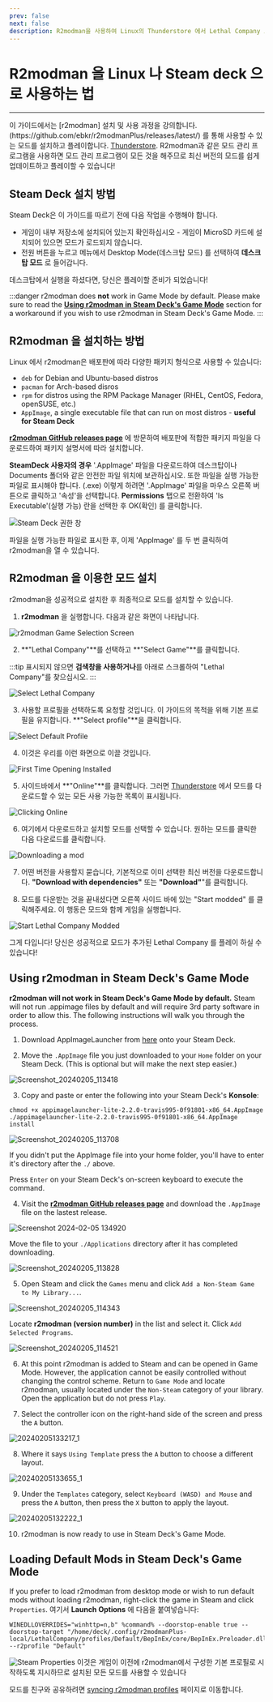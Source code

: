 ```yaml
---
prev: false
next: false
description: R2modman을 사용하여 Linux의 Thunderstore 에서 Lethal Company 모드를 설치하는 방법을 배우세요.
---
```


# R2modman 을 Linux 나 Steam deck 으로 사용하는 법

***

이 가이드에서는 [r2modman] 설치 및 사용 과정을 강의합니다.
(https\://github.com/ebkr/r2modmanPlus/releases/latest/) 를 통해 사용할 수 있는 모드를 설치하고 플레이합니다. [Thunderstore](https://thunderstore.io/c/lethal-company/). R2modman과 같은 모드 관리 프로그램을 사용하면 모드 관리 프로그램이 모든 것을 해주므로 최신 버전의 모드를 쉽게 업데이트하고 플레이할 수 있습니다!

## Steam Deck 설치 방법

Steam Deck은 이 가이드를 따르기 전에 다음 작업을 수행해야 합니다.

- 게임이 내부 저장소에 설치되어 있는지 확인하십시오 - 게임이 MicroSD 카드에 설치되어 있으면 모드가 로드되지 않습니다.
- 전원 버튼을 누르고 메뉴에서 Desktop Mode(데스크탑 모드) 를 선택하여 **데스크탑 모드** 로 들어갑니다.

데스크탑에서 실행을 하셨다면, 당신은 플레이할 준비가 되었습니다!

:::danger
r2modman does **not** work in Game Mode by default. Please make sure to read the [**Using r2modman in Steam Deck's Game Mode**](installing-r2modman-linux?id=using-r2modman-in-steam-decks-game-mode) section for a workaround if you wish to use r2modman in Steam Deck's Game Mode.
:::

## R2modman 을 설치하는 방법

Linux 에서 r2modman은 배포판에 따라 다양한 패키지 형식으로 사용할 수 있습니다:

- `deb` for Debian and Ubuntu-based distros
- `pacman` for Arch-based disros
- `rpm` for distros using the RPM Package Manager (RHEL, CentOS, Fedora, openSUSE, etc.)
- `AppImage`, a single executable file that can run on most distros - **useful for Steam Deck**

[**r2modman GitHub releases page**](https://github.com/ebkr/r2modmanPlus/releases/latest/) 에 방문하여 배포판에 적합한 패키지 파일을 다운로드하여 패키지 설명서에 따라 설치합니다.

**SteamDeck 사용자의 경우** '.AppImage' 파일을 다운로드하여 데스크탑이나 Documents 폴더와 같은 안전한 파일 위치에 보관하십시오. 또한 파일을 실행 가능한 파일로 표시해야 합니다. (.exe) 이렇게 하려면 '.AppImage' 파일을 마우스 오른쪽 버튼으로 클릭하고 '속성'을 선택합니다. **Permissions** 탭으로 전환하여 'Is Executable'(실행 가능) 란을 선택한 후 OK(확인) 를 클릭합니다.

![Steam Deck 권한 창](/images/r2modman-linux/appimageproperties.png)

파일을 실행 가능한 파일로 표시한 후, 이제 'AppImage' 를 두 번 클릭하여 r2modman을 열 수 있습니다.

## R2modman 을 이용한 모드 설치

r2modman을 성공적으로 설치한 후 최종적으로 모드를 설치할 수 있습니다.

1. **r2modman** 을 실행합니다. 다음과 같은 화면이 나타납니다.

![r2modman Game Selection Screen](/images/r2modman-install/gameselection.png)

2. \*\*"Lethal Company"\*\*를 선택하고 \*\*"Select Game"\*\*를 클릭합니다.

:::tip
표시되지 않으면 **검색창을 사용하거나**를 아래로 스크롤하여 "Lethal Company"를 찾으십시오.
:::

![Select Lethal Company](/images/r2modman-install/selectlc.png)

3. 사용할 프로필을 선택하도록 요청할 것입니다. 이 가이드의 목적을 위해 기본 프로필을 유지합니다. \*\*"Select profile"\*\*을 클릭합니다.

![Select Default Profile](/images/r2modman-install/profileselect.png)

4. 이것은 우리를 이런 화면으로 이끌 것입니다.

![First Time Opening Installed](/images/r2modman-install/firsttimeinstall.png)

5. 사이드바에서 \*\*"Online"\*\*를 클릭합니다. 그러면 [Thunderstore](https://thunderstore.io/c/lethal-company/) 에서 모드를 다운로드할 수 있는 모든 사용 가능한 목록이 표시됩니다.

![Clicking Online](/images/r2modman-install/selectonline.png)

6. 여기에서 다운로드하고 설치할 모드를 선택할 수 있습니다. 원하는 모드를 클릭한 다음 다운로드를 클릭합니다.

![Downloading a mod](/images/r2modman-install/download.png)

7. 어떤 버전을 사용할지 묻습니다, 기본적으로 이미 선택한 최신 버전을 다운로드합니다. **"Download with dependencies"** 또는 **"Download"**"를 클릭합니다.



8. 모드를 다운받는 것을 끝내셨다면 오른쪽 사이드 바에 있는 "Start modded" 를 클릭해주세요. 이 행동은 모드와 함께 게임을 실행합니다.

![Start Lethal Company Modded](/images/r2modman-install/startmodded.png)

그게 다입니다! 당신은 성공적으로 모드가 추가된 Lethal Company 를 플레이 하실 수 있습니다!

## Using r2modman in Steam Deck's Game Mode

**r2modman will not work in Steam Deck's Game Mode by default.** Steam will not run .appimage files by default and will require 3rd party software in order to allow this. The following instructions will walk you through the process.

1. Download AppImageLauncher from [here](https://github.com/TheAssassin/AppImageLauncher/releases/download/v2.2.0/appimagelauncher-lite-2.2.0-travis995-0f91801-x86_64.AppImage) onto your Steam Deck.

2. Move the `.AppImage` file you just downloaded to your `Home` folder on your Steam Deck. (This is optional but will make the next step easier.)

![Screenshot\_20240205\_113418](https://github.com/LethalCompany/ModdingWiki/assets/32438781/68e16680-5d3e-46b8-b3e0-2ebf53579296)

3. Copy and paste or enter the following into your Steam Deck's **Konsole**:

```
chmod +x appimagelauncher-lite-2.2.0-travis995-0f91801-x86_64.AppImage
./appimagelauncher-lite-2.2.0-travis995-0f91801-x86_64.AppImage install
```

![Screenshot\_20240205\_113708](https://github.com/LethalCompany/ModdingWiki/assets/32438781/11e6c411-7dc7-4fc3-9506-2e0166ed12b1)

If you didn't put the AppImage file into your home folder, you'll have to enter it's directory after the `./` above.

Press `Enter` on your Steam Deck's on-screen keyboard to execute the command.

4. Visit the [**r2modman GitHub releases page**](https://github.com/ebkr/r2modmanPlus/releases/latest/) and download the `.AppImage` file on the lastest release.

![Screenshot 2024-02-05 134920](https://github.com/LethalCompany/ModdingWiki/assets/32438781/02df1e40-79d4-4852-a57a-52a3d3cebe6a)

Move the file to your `./Applications` directory after it has completed downloading.

![Screenshot\_20240205\_113828](https://github.com/LethalCompany/ModdingWiki/assets/32438781/9b7e55c1-ca29-454e-9674-e418f81c8246)

5. Open Steam and click the `Games` menu and click `Add a Non-Steam Game to My Library...`.

![Screenshot\_20240205\_114343](https://github.com/LethalCompany/ModdingWiki/assets/32438781/08b3aef4-0137-4c34-96c8-3b204cd089df)

Locate **r2modman (version number)** in the list and select it. Click `Add Selected Programs`.

![Screenshot\_20240205\_114521](https://github.com/LethalCompany/ModdingWiki/assets/32438781/2d6bec47-a312-4939-aefd-1fcca6d455ea)

6. At this point r2modman is added to Steam and can be opened in Game Mode. However, the application cannot be easily controlled without changing the control scheme.
   Return to `Game Mode` and locate r2modman, usually located under the `Non-Steam` category of your library. Open the application but do not press `Play`.

7. Select the controller icon on the right-hand side of the screen and press the `A` button.

![20240205133217\_1](https://github.com/LethalCompany/ModdingWiki/assets/32438781/bdcb5a97-86a8-40b3-9353-56991ab3e3b4)

8. Where it says `Using Template` press the `A` button to choose a different layout.

![20240205133655\_1](https://github.com/LethalCompany/ModdingWiki/assets/32438781/250ab9aa-8c78-44c5-9865-6c9072e507ca)

9. Under the `Templates` category, select `Keyboard (WASD) and Mouse` and press the `A` button, then press the `X` button to apply the layout.

![20240205132222\_1](https://github.com/LethalCompany/ModdingWiki/assets/32438781/a7a77152-521b-488c-aa47-9f5cf8129031)

10. r2modman is now ready to use in Steam Deck's Game Mode.

## Loading Default Mods in Steam Deck's Game Mode

If you prefer to load r2modman from desktop mode or wish to run default mods without loading r2modman, right-click the game in Steam and click `Properties`. 여기서 **Launch Options** 에 다음을 붙여넣습니다:

```
WINEDLLOVERRIDES="winhttp=n,b" %command% --doorstop-enable true --doorstop-target "/home/deck/.config/r2modmanPlus-local/LethalCompany/profiles/Default/BepInEx/core/BepInEx.Preloader.dll" --r2profile "Default"
```

![Steam Properties](/images/r2modman-linux/steamproperties.png)
이것은 게임이 이전에 r2modman에서 구성한 기본 프로필로 시작하도록 지시하므로 설치된 모든 모드를 사용할 수 있습니다

모드를 친구와 공유하려면 [syncing r2modman profiles](syncing-mods) 페이지로 이동합니다.
